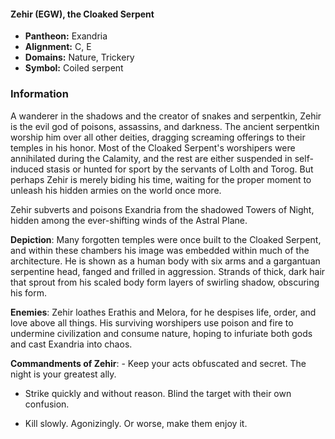 #### Zehir (EGW), the Cloaked Serpent
- **Pantheon:** Exandria
- **Alignment:** C, E
- **Domains:** Nature, Trickery
- **Symbol:** Coiled serpent
### Information

A wanderer in the shadows and the creator of snakes and serpentkin, Zehir is the evil god of poisons, assassins, and darkness. The ancient serpentkin worship him over all other deities, dragging screaming offerings to their temples in his honor. Most of the Cloaked Serpent's worshipers were annihilated during the Calamity, and the rest are either suspended in self-induced stasis or hunted for sport by the servants of Lolth and Torog. But perhaps Zehir is merely biding his time, waiting for the proper moment to unleash his hidden armies on the world once more.

Zehir subverts and poisons Exandria from the shadowed Towers of Night, hidden among the ever-shifting winds of the Astral Plane.

**Depiction**: Many forgotten temples were once built to the Cloaked Serpent, and within these chambers his image was embedded within much of the architecture. He is shown as a human body with six arms and a gargantuan serpentine head, fanged and frilled in aggression. Strands of thick, dark hair that sprout from his scaled body form layers of swirling shadow, obscuring his form.

**Enemies**: Zehir loathes Erathis and Melora, for he despises life, order, and love above all things. His surviving worshipers use poison and fire to undermine civilization and consume nature, hoping to infuriate both gods and cast Exandria into chaos.

**Commandments of Zehir**: - Keep your acts obfuscated and secret. The night is your greatest ally.

- Strike quickly and without reason. Blind the target with their own confusion.

- Kill slowly. Agonizingly. Or worse, make them enjoy it.